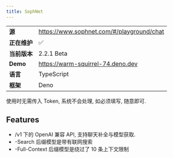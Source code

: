 ```yaml
---
title: SophNet
---
```


|  |  |
|--------------|--------------|
| **源** | <https://www.sophnet.com/#/playground/chat> |
| **正在维护** | ✅ |
| **当前版本** | 2.2.1 Beta |
| **Demo** | <https://warm-squirrel-74.deno.dev> |
| **语言** | TypeScript |
| **框架** | Deno |

使用时无需传入 Token, 系统不会处理, 如必须填写, 随意即可.

## Features

- /v1 下的 OpenAI 兼容 API, 支持聊天补全与模型获取.
- -Search 后缀模型是带有联网搜索
- -Full-Context 后缀模型是绕过了 10 条上下文限制